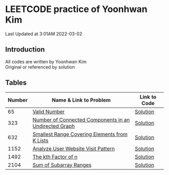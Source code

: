 # LEETCODE practice of Yoonhwan Kim
Last Updated at 3:01AM 2022-03-02

## Introduction
All codes are written by Yoonhwan Kim <br />
Original or referenced by solution

## Tables
Number | Name & Link to Problem | Link to Code 
--- | --- | ---
| 65 | [Valid Number](https://leetcode.com/problems/valid-number/) | [Solution](https://github.com/micyhkim/leetcodePractice/tree/main/65_Valid_Number)
| 323 | [Number of Connected Components in an Undirected Graph](https://leetcode.com/problems/number-of-connected-components-in-an-undirected-graph/) | [Solution](https://github.com/micyhkim/leetcodePractice/tree/main/323_Number_of_Connected_Components_in_an_Undirected_Graph)
| 632 | [Smallest Range Covering Elements from K Lists](https://leetcode.com/problems/smallest-range-covering-elements-from-k-lists/) | [Solution](https://github.com/micyhkim/leetcodePractice/tree/main/632_Smallest_Range_Covering_Elements_from_K_Lists)
| 1152 | [Analyze User Website Visit Pattern](https://leetcode.com/problems/analyze-user-website-visit-pattern/) | [Solution](https://github.com/micyhkim/leetcodePractice/tree/main/1152_Analyze_User_Website_Visit_Pattern)
| 1492 | [The kth Factor of n](https://leetcode.com/problems/the-kth-factor-of-n/) | [Solution](https://github.com/micyhkim/leetcodePractice/tree/main/1492_The_kth_Factor_of_n)
| 2104 | [Sum of Subarray Ranges](https://leetcode.com/problems/sum-of-subarray-ranges/) | [Solution](https://github.com/micyhkim/leetcodePractice/tree/main/2104_Sum_of_Subarray_Ranges)
